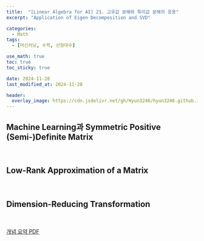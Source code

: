 ```yaml
---
title:  "[Linear Algebra for AI] 21. 고유값 분해와 특이값 분해의 응용"
excerpt: "Application of Eigen Decomposition and SVD"

categories:
  - Math
tags:
  - [머신러닝, 수학, 선형대수]

use_math: true
toc: true
toc_sticky: true

date: 2024-11-28
last_modified_at: 2024-11-28

header:
  overlay_image: https://cdn.jsdelivr.net/gh/Hyun3246/hyun3246.github.io@master/image/overlay image/Linear Algebra for AI.png
---
```

## Machine Learning과 Symmetric Positive (Semi-)Definite Matrix

<br/>

## Low-Rank Approximation of a Matrix 

<br/>

## Dimension-Reducing Transformation 

<br/>

[개념 요약 PDF](https://github.com/Hyun3246/Code-Warehouse/blob/218588ba2194b34a28a9c84b50e457a2502d9e6c/Linear%20Algebra%20for%20AI/21.%20%EA%B3%A0%EC%9C%A0%EA%B0%92%20%EB%B6%84%ED%95%B4%EC%99%80%20%ED%8A%B9%EC%9E%87%EA%B0%92%20%EB%B6%84%ED%95%B4%EC%9D%98%20%EC%9D%91%EC%9A%A9.pdf)